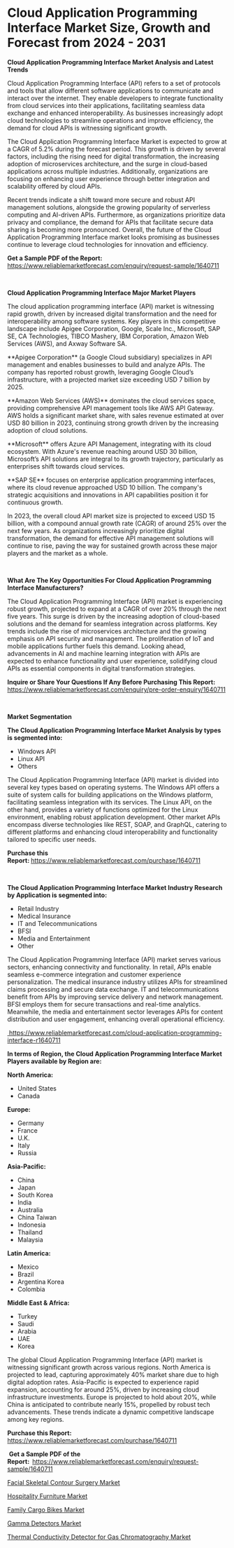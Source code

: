 <p><h1>Cloud Application Programming Interface Market Size, Growth and Forecast from 2024 - 2031</h1></p><p><strong>Cloud Application Programming Interface Market Analysis and Latest Trends</strong></p>
<p><p>Cloud Application Programming Interface (API) refers to a set of protocols and tools that allow different software applications to communicate and interact over the internet. They enable developers to integrate functionality from cloud services into their applications, facilitating seamless data exchange and enhanced interoperability. As businesses increasingly adopt cloud technologies to streamline operations and improve efficiency, the demand for cloud APIs is witnessing significant growth.</p><p>The Cloud Application Programming Interface Market is expected to grow at a CAGR of 5.2% during the forecast period. This growth is driven by several factors, including the rising need for digital transformation, the increasing adoption of microservices architecture, and the surge in cloud-based applications across multiple industries. Additionally, organizations are focusing on enhancing user experience through better integration and scalability offered by cloud APIs.</p><p>Recent trends indicate a shift toward more secure and robust API management solutions, alongside the growing popularity of serverless computing and AI-driven APIs. Furthermore, as organizations prioritize data privacy and compliance, the demand for APIs that facilitate secure data sharing is becoming more pronounced. Overall, the future of the Cloud Application Programming Interface market looks promising as businesses continue to leverage cloud technologies for innovation and efficiency.</p></p>
<p><strong>Get a Sample PDF of the Report:&nbsp;</strong> <a href="https://www.reliablemarketforecast.com/enquiry/request-sample/1640711?utm_campaign=1121&utm_medium=2&utm_source=Github&utm_content=ia&utm_term=25092024&utm_id=cloud-application-programming-interface">https://www.reliablemarketforecast.com/enquiry/request-sample/1640711</a></p>
<p>&nbsp;</p>
<p><strong>Cloud Application Programming Interface Major Market Players</strong></p>
<p><p>The cloud application programming interface (API) market is witnessing rapid growth, driven by increased digital transformation and the need for interoperability among software systems. Key players in this competitive landscape include Apigee Corporation, Google, Scale Inc., Microsoft, SAP SE, CA Technologies, TIBCO Mashery, IBM Corporation, Amazon Web Services (AWS), and Axway Software SA.</p><p>**Apigee Corporation** (a Google Cloud subsidiary) specializes in API management and enables businesses to build and analyze APIs. The company has reported robust growth, leveraging Google Cloud’s infrastructure, with a projected market size exceeding USD 7 billion by 2025.</p><p>**Amazon Web Services (AWS)** dominates the cloud services space, providing comprehensive API management tools like AWS API Gateway. AWS holds a significant market share, with sales revenue estimated at over USD 80 billion in 2023, continuing strong growth driven by the increasing adoption of cloud solutions.</p><p>**Microsoft** offers Azure API Management, integrating with its cloud ecosystem. With Azure's revenue reaching around USD 30 billion, Microsoft’s API solutions are integral to its growth trajectory, particularly as enterprises shift towards cloud services.</p><p>**SAP SE** focuses on enterprise application programming interfaces, where its cloud revenue approached USD 10 billion. The company's strategic acquisitions and innovations in API capabilities position it for continuous growth.</p><p>In 2023, the overall cloud API market size is projected to exceed USD 15 billion, with a compound annual growth rate (CAGR) of around 25% over the next few years. As organizations increasingly prioritize digital transformation, the demand for effective API management solutions will continue to rise, paving the way for sustained growth across these major players and the market as a whole.</p></p>
<p>&nbsp;</p>
<p><strong>What Are The Key Opportunities For Cloud Application Programming Interface Manufacturers?</strong></p>
<p><p>The Cloud Application Programming Interface (API) market is experiencing robust growth, projected to expand at a CAGR of over 20% through the next five years. This surge is driven by the increasing adoption of cloud-based solutions and the demand for seamless integration across platforms. Key trends include the rise of microservices architecture and the growing emphasis on API security and management. The proliferation of IoT and mobile applications further fuels this demand. Looking ahead, advancements in AI and machine learning integration with APIs are expected to enhance functionality and user experience, solidifying cloud APIs as essential components in digital transformation strategies.</p></p>
<p><strong>Inquire or Share Your Questions If Any Before Purchasing This Report:</strong> <a href="https://www.reliablemarketforecast.com/enquiry/pre-order-enquiry/1640711?utm_campaign=1121&utm_medium=2&utm_source=Github&utm_content=ia&utm_term=25092024&utm_id=cloud-application-programming-interface">https://www.reliablemarketforecast.com/enquiry/pre-order-enquiry/1640711</a></p>
<p>&nbsp;</p>
<p><strong>Market Segmentation</strong></p>
<p><strong>The Cloud Application Programming Interface Market Analysis by types is segmented into:</strong></p>
<p><ul><li>Windows API</li><li>Linux API</li><li>Others</li></ul></p>
<p><p>The Cloud Application Programming Interface (API) market is divided into several key types based on operating systems. The Windows API offers a suite of system calls for building applications on the Windows platform, facilitating seamless integration with its services. The Linux API, on the other hand, provides a variety of functions optimized for the Linux environment, enabling robust application development. Other market APIs encompass diverse technologies like REST, SOAP, and GraphQL, catering to different platforms and enhancing cloud interoperability and functionality tailored to specific user needs.</p></p>
<p><strong>Purchase this Report:&nbsp;</strong><a href="https://www.reliablemarketforecast.com/purchase/1640711?utm_campaign=1121&utm_medium=2&utm_source=Github&utm_content=ia&utm_term=25092024&utm_id=cloud-application-programming-interface">https://www.reliablemarketforecast.com/purchase/1640711</a></p>
<p>&nbsp;</p>
<p><strong>The Cloud Application Programming Interface Market Industry Research by Application is segmented into:</strong></p>
<p><ul><li>Retail Industry</li><li>Medical Insurance</li><li>IT and Telecommunications</li><li>BFSI</li><li>Media and Entertainment</li><li>Other</li></ul></p>
<p><p>The Cloud Application Programming Interface (API) market serves various sectors, enhancing connectivity and functionality. In retail, APIs enable seamless e-commerce integration and customer experience personalization. The medical insurance industry utilizes APIs for streamlined claims processing and secure data exchange. IT and telecommunications benefit from APIs by improving service delivery and network management. BFSI employs them for secure transactions and real-time analytics. Meanwhile, the media and entertainment sector leverages APIs for content distribution and user engagement, enhancing overall operational efficiency.</p></p>
<p><a href="https://www.reliablemarketforecast.com/cloud-application-programming-interface-r1640711?utm_campaign=1121&utm_medium=2&utm_source=Github&utm_content=ia&utm_term=25092024&utm_id=cloud-application-programming-interface">&nbsp;https://www.reliablemarketforecast.com/cloud-application-programming-interface-r1640711</a></p>
<p><strong>In terms of Region, the Cloud Application Programming Interface Market Players available by Region are:</strong></p>
<p>
    <p> <strong> North America: </strong>
        <ul>
            <li>United States</li>
            <li>Canada</li>
        </ul>
        </p> 
    <p> <strong> Europe: </strong>
        <ul>
            <li>Germany</li>
            <li>France</li>
            <li>U.K.</li>
            <li>Italy</li>
            <li>Russia</li>
        </ul>
        </p> 
    <p> <strong> Asia-Pacific: </strong>
        <ul>
            <li>China</li>
            <li>Japan</li>
            <li>South Korea</li>
            <li>India</li>
            <li>Australia</li>
            <li>China Taiwan</li>
            <li>Indonesia</li>
            <li>Thailand</li>
            <li>Malaysia</li>
        </ul>
        </p> 
    <p> <strong> Latin America: </strong>
        <ul>
            <li>Mexico</li>
            <li>Brazil</li>
            <li>Argentina Korea</li>
            <li>Colombia</li>
        </ul>
        </p> 
    <p> <strong> Middle East & Africa: </strong>
        <ul>
            <li>Turkey</li>
            <li>Saudi</li>
            <li>Arabia</li>
            <li>UAE</li>
            <li>Korea</li>
        </ul>
    </p>
    </p>
<p><p>The global Cloud Application Programming Interface (API) market is witnessing significant growth across various regions. North America is projected to lead, capturing approximately 40% market share due to high digital adoption rates. Asia-Pacific is expected to experience rapid expansion, accounting for around 25%, driven by increasing cloud infrastructure investments. Europe is projected to hold about 20%, while China is anticipated to contribute nearly 15%, propelled by robust tech advancements. These trends indicate a dynamic competitive landscape among key regions.</p></p>
<p><strong>Purchase this Report: </strong><a href="https://www.reliablemarketforecast.com/purchase/1640711?utm_campaign=1121&utm_medium=2&utm_source=Github&utm_content=ia&utm_term=25092024&utm_id=cloud-application-programming-interface">https://www.reliablemarketforecast.com/purchase/1640711</a></p>
<p>&nbsp;<strong>Get a Sample PDF of the Report:&nbsp;&nbsp;</strong><a href="https://www.reliablemarketforecast.com/enquiry/request-sample/1640711?utm_campaign=1121&utm_medium=2&utm_source=Github&utm_content=ia&utm_term=25092024&utm_id=cloud-application-programming-interface">https://www.reliablemarketforecast.com/enquiry/request-sample/1640711</a></p>
<p><strong></strong></p>
<p><p><a href="https://github.com/mabutironaldo/Market-Research-Report-List-6/blob/main/facial-skeletal-contour-surgery-market.md?utm_campaign=1121&utm_medium=2&utm_source=Github&utm_content=ia&utm_term=25092024&utm_id=cloud-application-programming-interface">Facial Skeletal Contour Surgery Market</a></p><p><a href="https://issuu.com/reportprime-2/docs/hospitality-furniture-market-size-2_46d0843eb75278?utm_campaign=1121&utm_medium=2&utm_source=Github&utm_content=ia&utm_term=25092024&utm_id=cloud-application-programming-interface">Hospitality Furniture Market</a></p><p><a href="https://issuu.com/reportprime-2/docs/family-cargo-bikes-market-size-2030_64654b8c13382b?utm_campaign=1121&utm_medium=2&utm_source=Github&utm_content=ia&utm_term=25092024&utm_id=cloud-application-programming-interface">Family Cargo Bikes Market</a></p><p><a href="https://www.linkedin.com/pulse/gamma-detectors-market-size-share-trends-analysis-report-efexe?trackingId=JmvUPktlSNWWr76b0bdaPQ%3D%3D&utm_campaign=1121&utm_medium=2&utm_source=Github&utm_content=ia&utm_term=25092024&utm_id=cloud-application-programming-interface">Gamma Detectors Market</a></p><p><a href="https://www.linkedin.com/pulse/thermal-conductivity-detector-gas-chromatography-market-emerging-hulee?trackingId=oY2DLqC3TJS%2BJe2JyiBk2Q%3D%3D&utm_campaign=1121&utm_medium=2&utm_source=Github&utm_content=ia&utm_term=25092024&utm_id=cloud-application-programming-interface">Thermal Conductivity Detector for Gas Chromatography Market</a></p></p>